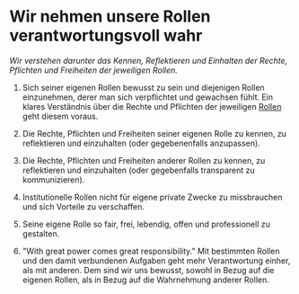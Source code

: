 ﻿<!---
   NAME - The NAME of this project is:
ethos

  FILE - The FILENAME of the current file is:
/v6a3.md

  CREATION - This project was CREATED on:
2017-01-28-16:15:00 UTC

  MODIFICATION - This project was last MODIFIED on:
2017-01-28-16:15:00 UTC

  VERSION - The current VERSION of this project is:
<git-commit-hash>-2017-01-28-16:15:00 UTC

  CREATOR(S) - This project was CREATED by:
Michael Czechowski, Martin Maga

  CONTACT - You can CONTACT the creator(s) or developer(s) of this project at:
E-Mail: mail@martinmaga.de

  COPYRIGHT - The COPYRIGHT holder of this project is:
COPYRIGHT (c) 2016 Martin Maga

  LICENSE - This project is LICENSED under the following license:
Martin Maga 2016 CC BY-SA 4.0 https://creativecommons.org

  SUBFILE – This is a SUBFILE! For more INFORMATION on this project go to:
/README.md
--->
# Wir nehmen unsere Rollen verantwortungsvoll wahr

*Wir verstehen darunter das Kennen, Reflektieren und Einhalten der Rechte, Pflichten und Freiheiten der jeweiligen Rollen.*

1. Sich seiner eigenen Rollen bewusst zu sein und diejenigen Rollen einzunehmen, derer man sich verpflichtet und gewachsen fühlt. Ein klares Verständnis über die Rechte und Pflichten der jeweiligen [Rollen](../actions/a3_roles.md) geht diesem voraus.

2. Die Rechte, Pflichten und Freiheiten seiner eigenen Rolle zu kennen, zu reflektieren und einzuhalten (oder gegebenenfalls anzupassen).

3. Die Rechte, Pflichten und Freiheiten anderer Rollen zu kennen, zu reflektieren und einzuhalten (oder gegebenfalls transparent zu kommunizieren).

3. Institutionelle Rollen nicht für eigene private Zwecke zu missbrauchen und sich Vorteile zu verschaffen.

4. Seine eigene Rolle so fair, frei, lebendig, offen und professionell zu gestalten.

5. "With great power comes great responsibility." Mit bestimmten Rollen und den damit verbundenen Aufgaben geht mehr Verantwortung einher, als mit anderen. Dem sind wir uns bewusst, sowohl in Bezug auf die eigenen Rollen, als in Bezug auf die Wahrnehmung anderer Rollen.
